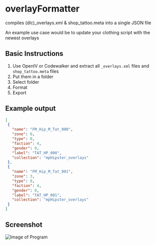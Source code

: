 # overlayFormatter
 compiles (dlc)_overlays.xml & shop_tattoo.meta into a single JSON file

 An example use case would be to update your clothing script with the newest overlays

 ## Basic Instructions
 1. Use OpenIV or Codewalker and extract all `_overlays.xml` files and `shop_tattoo.meta` files
 2. Put them in a folder
 3. Select folder
 4. Format
 5. Export

 ## Example output
 ```json
 [
  {
    "name": "FM_Hip_M_Tat_000",
    "zone": 0,
    "type": 0,
    "faction": 4,
    "gender": 0,
    "label": "TAT_HP_000",
    "collection": "mpHipster_overlays"
  },
  {
    "name": "FM_Hip_M_Tat_001",
    "zone": 3,
    "type": 0,
    "faction": 4,
    "gender": 0,
    "label": "TAT_HP_001",
    "collection": "mpHipster_overlays"
  }
 ]
 ```

 ## Screenshot
 ![Image of Program](https://i.imgur.com/I2vyQAm.png)
